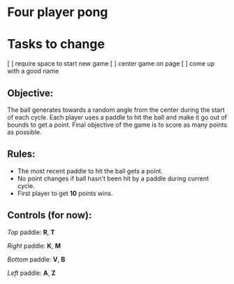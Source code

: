 # Four player pong

# Tasks to change
[ ] require space to start new game
[ ] center game on page
[ ] come up with a good name

## Objective:
The ball generates towards a random angle from the center during the start of each cycle. Each player uses a paddle to hit the ball and make it go out of bounds to get a point. Final objective of the game is to score as many points as possible.

## Rules: 
- The most recent paddle to hit the ball gets a point.
- No point changes if ball hasn't been hit by a paddle during current cycle.
- First player to get **10** points wins.

## Controls (for now):
_Top_ paddle: **R**, **T**

_Right_ paddle: **K**, **M**

_Bottom_ paddle: **V**, **B**

_Left_ paddle: **A**, **Z**

